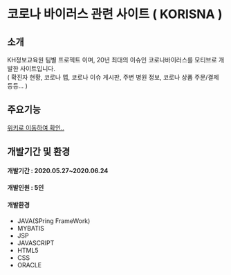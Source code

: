 # 코로나 바이러스 관련 사이트 ( KORISNA )<br>
## 소개<br>
KH정보교육원 팀별 프로젝트 이며, 20년 최대의 이슈인 코로나바이러스를 모티브로 개발한 사이트입니다.<br>
( 확진자 현황, 코로나 맵, 코로나 이슈 게시판, 주변 병원 정보, 코로나 상품 주문/결제 등등... )
## 주요기능<br>
 [위키로 이동하여 확인..](https://github.com/wjdkdtn7233/FinalProject_KORISNA/wiki)<br>
## 개발기간 및 환경<br>
#### 개발기간 : 2020.05.27~2020.06.24<br>
#### 개발인원 : 5인<br>
#### 개발환경<br>
  * JAVA(SPring FrameWork)<br>
  * MYBATIS<br>
  * JSP<br>
  * JAVASCRIPT<br>
  * HTML5<br>
  * CSS<br>
  * ORACLE<br>
  
